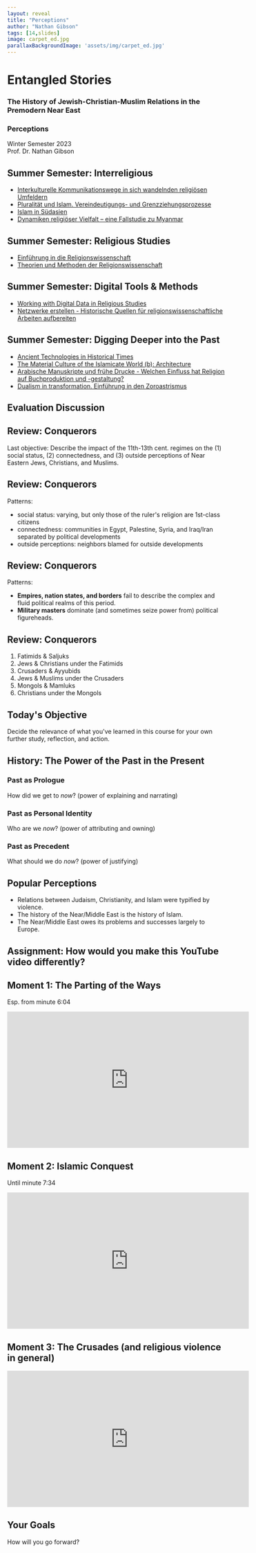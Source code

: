 ```yaml
---
layout: reveal
title: "Perceptions"
author: "Nathan Gibson"
tags: [14,slides]
image: carpet_ed.jpg
parallaxBackgroundImage: 'assets/img/carpet_ed.jpg'
---
```


# Entangled Stories 

### The History of Jewish-Christian-Muslim Relations in the Premodern Near East

### Perceptions

Winter Semester 2023  
Prof. Dr. Nathan Gibson

## Summer Semester: Interreligious

- [Interkulturelle Kommunikationswege in sich wandelnden religiösen Umfeldern](https://olat-ce.server.uni-frankfurt.de/olat/auth/RepositoryEntry/20609269764)
- [Pluralität und Islam. Vereindeutigungs- und Grenzziehungsprozesse](https://qis.server.uni-frankfurt.de/qisserver/rds?state=verpublish&publishContainer=lectureContainer&publishid=379300)
- [Islam in Südasien](https://qis.server.uni-frankfurt.de/qisserver/rds?state=verpublish&publishContainer=lectureContainer&publishid=373499)
- [Dynamiken religiöser Vielfalt – eine Fallstudie zu Myanmar](https://qis.server.uni-frankfurt.de/qisserver/rds?state=verpublish&publishContainer=lectureContainer&publishid=377774)

## Summer Semester: Religious Studies

- [Einführung in die Religionswissenschaft](https://qis.server.uni-frankfurt.de/qisserver/rds?state=verpublish&publishContainer=lectureContainer&publishid=380469)
- [Theorien und Methoden der Religionswissenschaft](https://qis.server.uni-frankfurt.de/qisserver/rds?state=verpublish&status=init&vmfile=no&moduleCall=webInfo&publishConfFile=webInfo&publishSubDir=veranstaltung&veranstaltung.veranstid=373501)

## Summer Semester: Digital Tools & Methods

- [Working with Digital Data in Religious Studies](https://olat-ce.server.uni-frankfurt.de/olat/auth/RepositoryEntry/20670545926)  
- [Netzwerke erstellen - Historische Quellen für religionswissenschaftliche Arbeiten aufbereiten](https://olat-ce.server.uni-frankfurt.de/olat/auth/RepositoryEntry/20663762949)

## Summer Semester: Digging Deeper into the Past

- [Ancient Technologies in Historical Times](https://qis.server.uni-frankfurt.de/qisserver/rds?state=verpublish&status=init&vmfile=no&publishid=378400&moduleCall=webInfo&publishConfFile=webInfo&publishSubDir=veranstaltung)
- [The Material Culture of the Islamicate World (b): Architecture](https://qis.server.uni-frankfurt.de/qisserver/rds?state=verpublish&status=init&vmfile=no&publishid=378399&moduleCall=webInfo&publishConfFile=webInfo&publishSubDir=veranstaltung)
- [Arabische Manuskripte und frühe Drucke - Welchen Einfluss hat Religion auf Buchproduktion und -gestaltung?](https://olat-ce.server.uni-frankfurt.de/olat/auth/RepositoryEntry/20673789952)
- [Dualism in transformation. Einführung in den Zoroastrismus](https://qis.server.uni-frankfurt.de/qisserver/rds?state=verpublish&publishContainer=lectureContainer&publishid=371482)

## Evaluation Discussion



## Review: Conquerors 

Last objective: <i class="fa-solid fa-check"></i> Describe the impact of the 11th-13th cent. regimes on the (1) social status, (2) connectedness, and (3) outside perceptions of Near Eastern Jews, Christians, and Muslims.


## Review: Conquerors

Patterns:

- social status: varying, but only those of the ruler's religion are 1st-class citizens
- connectedness: communities in Egypt, Palestine, Syria, and Iraq/Iran separated by political developments
- outside perceptions: neighbors blamed for outside developments

## Review: Conquerors

Patterns:

- **Empires, nation states, and borders** fail to describe the complex and fluid political realms of this period.
- **Military masters** dominate (and sometimes seize power from) political figureheads.

## Review: Conquerors

1. <i class="fa-solid fa-panorama"></i> Fatimids & Saljuks
2. <i class="fa-solid fa-lightbulb"></i> Jews & Christians under the Fatimids
3. <i class="fa-solid fa-panorama"></i> Crusaders & Ayyubids
4. <i class="fa-solid fa-lightbulb"></i> Jews & Muslims under the Crusaders
5. <i class="fa-solid fa-panorama"></i> Mongols & Mamluks
6. <i class="fa-solid fa-lightbulb"></i> Christians under the Mongols

## Today's Objective

<i class="fa-solid fa-check"></i> Decide the relevance of what you've learned in this course for your own further study, reflection, and action.

## History: The Power of the Past in the Present

### Past as Prologue  
How did we get to *now*? (power of explaining and narrating)
### Past as Personal Identity
Who are we *now*? (power of attributing and owning)
### Past as Precedent
What should we do *now*? (power of justifying)

## Popular Perceptions

- Relations between Judaism, Christianity, and Islam were typified by violence.
- The history of the Near/Middle East is the history of Islam.
- The Near/Middle East owes its problems and successes largely to Europe.

## Assignment: How would you make this YouTube video differently? 

## Moment 1: The Parting of the Ways

Esp. from minute 6:04 

<iframe width="560" height="315" src="https://www.youtube.com/embed/SWMZ4u2RE24?si=AFaXeDeOgQN0YRxO&amp;start=364" title="YouTube video player" frameborder="0" allow="accelerometer; autoplay; clipboard-write; encrypted-media; gyroscope; picture-in-picture; web-share" allowfullscreen></iframe>

## Moment 2: Islamic Conquest

Until minute 7:34

<iframe width="560" height="315" src="https://www.youtube.com/embed/MpcgXTnd_74?si=ii9GA_mqlACWVq5-" title="YouTube video player" frameborder="0" allow="accelerometer; autoplay; clipboard-write; encrypted-media; gyroscope; picture-in-picture; web-share" allowfullscreen></iframe>

## Moment 3: The Crusades (and religious violence in general)

<iframe width="560" height="315" src="https://www.youtube.com/embed/bG9M6Fnf33U?si=BoJbSsbOi-v0w-5C" title="YouTube video player" frameborder="0" allow="accelerometer; autoplay; clipboard-write; encrypted-media; gyroscope; picture-in-picture; web-share" allowfullscreen></iframe>

## Your Goals

How will you go forward?